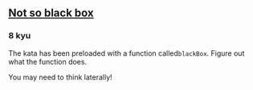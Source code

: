<h2><a href=https://www.codewars.com/kata/57080f21d531cd94950007eb/train/javascript target="_blank">Not so black box</a></h2><h3>8 kyu</h3><p>The kata has been preloaded with a function called<code>blackBox</code>. Figure out what the function does.</p><p>You may need to think laterally!</p>